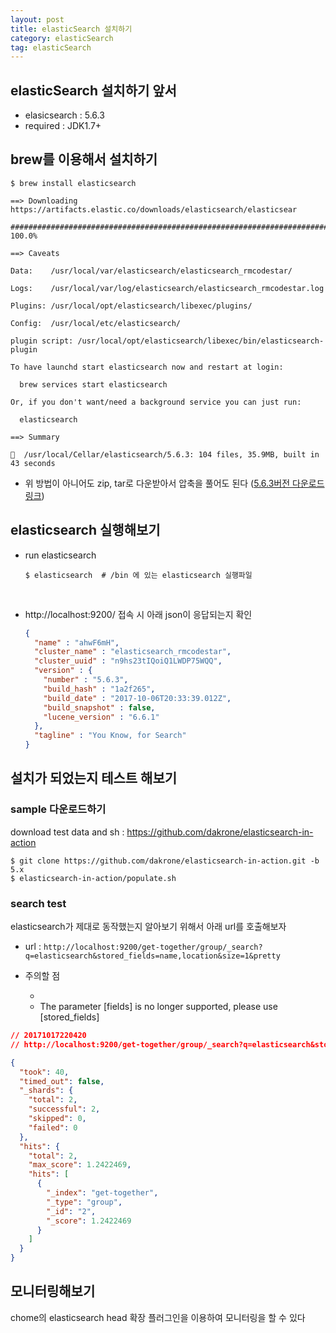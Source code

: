 ```yaml
---
layout: post
title: elasticSearch 설치하기
category: elasticSearch
tag: elasticSearch
---
```


## elasticSearch 설치하기 앞서

* elasicsearch : 5.6.3
* required : JDK1.7+





## brew를 이용해서 설치하기

```Sh
$ brew install elasticsearch
```

```shell
==> Downloading https://artifacts.elastic.co/downloads/elasticsearch/elasticsear

######################################################################## 100.0%

==> Caveats

Data:    /usr/local/var/elasticsearch/elasticsearch_rmcodestar/

Logs:    /usr/local/var/log/elasticsearch/elasticsearch_rmcodestar.log

Plugins: /usr/local/opt/elasticsearch/libexec/plugins/

Config:  /usr/local/etc/elasticsearch/

plugin script: /usr/local/opt/elasticsearch/libexec/bin/elasticsearch-plugin

To have launchd start elasticsearch now and restart at login:

  brew services start elasticsearch

Or, if you don't want/need a background service you can just run:

  elasticsearch

==> Summary

🍺  /usr/local/Cellar/elasticsearch/5.6.3: 104 files, 35.9MB, built in 43 seconds

```

* 위 방법이 아니어도 zip, tar로 다운받아서 압축을 풀어도 된다 ([5.6.3버전 다운로드 링크](https://www.elastic.co/downloads/past-releases/elasticsearch-5-6-3))



## elasticsearch 실행해보기

* run elasticsearch 

  ```shell
  $ elasticsearch  # /bin 에 있는 elasticsearch 실행파일
  ```
  ​

* http://localhost:9200/ 접속 시 아래 json이 응답되는지 확인

  ```json
  {
    "name" : "ahwF6mH",
    "cluster_name" : "elasticsearch_rmcodestar",
    "cluster_uuid" : "n9hs23tIQoiQ1LWDP75WQQ",
    "version" : {
      "number" : "5.6.3",
      "build_hash" : "1a2f265",
      "build_date" : "2017-10-06T20:33:39.012Z",
      "build_snapshot" : false,
      "lucene_version" : "6.6.1"
    },
    "tagline" : "You Know, for Search"
  }
  ```




## 설치가 되었는지 테스트 해보기

### sample 다운로드하기

download test data and sh : https://github.com/dakrone/elasticsearch-in-action

```Sh
$ git clone https://github.com/dakrone/elasticsearch-in-action.git -b 5.x
$ elasticsearch-in-action/populate.sh
```



### search test

elasticsearch가 제대로 동작했는지 알아보기 위해서 아래 url를 호출해보자

* url : `http://localhost:9200/get-together/group/_search?q=elasticsearch&stored_fields=name,location&size=1&pretty`


* 주의할 점
  * ​
  * The parameter [fields] is no longer supported, please use [stored_fields] 

```json
// 20171017220420
// http://localhost:9200/get-together/group/_search?q=elasticsearch&stored_fields=name,location&size=1&pretty

{
  "took": 40,
  "timed_out": false,
  "_shards": {
    "total": 2,
    "successful": 2,
    "skipped": 0,
    "failed": 0
  },
  "hits": {
    "total": 2,
    "max_score": 1.2422469,
    "hits": [
      {
        "_index": "get-together",
        "_type": "group",
        "_id": "2",
        "_score": 1.2422469
      }
    ]
  }
}
```



## 모니터링해보기

chome의 elasticsearch head 확장 플러그인을 이용하여 모니터링을 할 수 있다